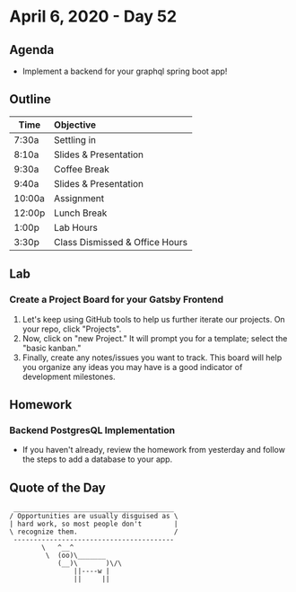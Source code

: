 # April 6, 2020 - Day 52


## Agenda

- Implement a backend for your graphql spring boot app! 

## Outline

| Time   | Objective                        |
| -------|:---------------------------------|
| 7:30a  | Settling in                      |
| 8:10a  | Slides & Presentation            |
| 9:30a  | Coffee Break                     |
| 9:40a  | Slides & Presentation            |
| 10:00a | Assignment                       |
| 12:00p | Lunch Break                      |
| 1:00p  | Lab Hours                        |
| 3:30p  | Class Dismissed & Office Hours   |

## Lab

### Create a Project Board for your Gatsby Frontend

1. Let's keep using GitHub tools to help us further iterate our projects. On your repo, click "Projects". 
2. Now, click on "new Project." It will prompt you for a template; select the "basic kanban." 
3. Finally, create any notes/issues you want to track. This board will help you organize any ideas you may have is a good indicator of development milestones. 

## Homework 

### Backend PostgresQL Implementation

- If you haven't already, review the homework from yesterday and follow the steps to add a database to your app. 

## Quote of the Day 
```
 ________________________________________
/ Opportunities are usually disguised as \
| hard work, so most people don't        |
\ recognize them.                        /
 ----------------------------------------
        \   ^__^
         \  (oo)\_______
            (__)\       )\/\
                ||----w |
                ||     ||


```